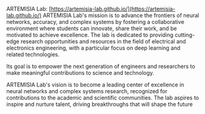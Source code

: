 ARTEMISIA Lab: [https://artemisia-lab.github.io/](https://artemisia-lab.github.io/)
ARTEMISIA Lab's mission is to advance the frontiers of neural networks, accuracy, and complex systems by fostering a collaborative environment where students can innovate, share their work, and be motivated to achieve excellence. The lab is dedicated to providing cutting-edge research opportunities and resources in the field of electrical and electronics engineering, with a particular focus on deep learning and related technologies.

Its goal is to empower the next generation of engineers and researchers to make meaningful contributions to science and technology.

ARTEMISIA Lab's vision is to become a leading center of excellence in neural networks and complex systems research, recognized for contributions to the academic and scientific communities. The lab aspires to inspire and nurture talent, driving breakthroughs that will shape the future
